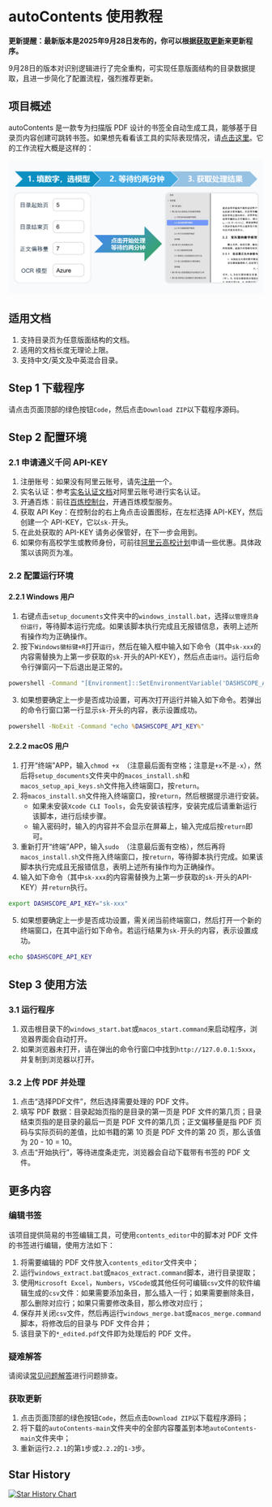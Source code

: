 # autoContents 使用教程

**更新提醒：最新版本是2025年9月28日发布的，你可以根据[获取更新](#获取更新)来更新程序。**

9月28日的版本对识别逻辑进行了完全重构，可实现任意版面结构的目录数据提取，且进一步简化了配置流程，强烈推荐更新。

## 项目概述

autoContents 是一款专为扫描版 PDF 设计的书签全自动生成工具，能够基于目录页内容创建可跳转书签。如果想先看看该工具的实际表现情况，请[点击这里](https://www.bilibili.com/video/BV14wKGeQEvr)。它的工作流程大概是这样的：

![工作流程](./docs/工作流程.png)

## 适用文档

1. 支持目录页为任意版面结构的文档。
2. 适用的文档长度无理论上限。
3. 支持中文/英文及中英混合目录。

## Step 1 下载程序

请点击页面顶部的绿色按钮`Code`，然后点击`Download ZIP`以下载程序源码。

## Step 2 配置环境

### 2.1 申请通义千问 API-KEY

1. 注册账号：如果没有阿里云账号，请先[注册](https://account.aliyun.com/register/qr_register.htm?spm=a2c4g.11186623.0.0.5f7c5bbfotWlj8&oauth_callback=https%3A%2F%2Fbailian.console.aliyun.com%2F%3FapiKey%3D1)一个。
2. 实名认证：参考[实名认证文档](https://help.aliyun.com/zh/account/user-guide/individual-identities?spm=a2c4g.11186623.0.0.5f7cb0a8OQmG74)对阿里云账号进行实名认证。
3. 开通百炼：前往[百炼控制台](https://bailian.console.aliyun.com/?spm=a2c4g.11186623.0.0.5f7c5bbfotWlj8#/model-market)，开通百炼模型服务。
4. 获取 API Key：在控制台的右上角点击设置图标，在左栏选择 API-KEY，然后创建一个 API-KEY，它以`sk-`开头。
5. 在此处获取的 API-KEY 请务必保管好，在下一步会用到。
6. 如果你有高校学生或教师身份，可前往[阿里云高校计划](https://university.aliyun.com)申请一些优惠。具体政策以该网页为准。

### 2.2 配置运行环境

#### 2.2.1 Windows 用户

1. 右键点击`setup_documents`文件夹中的`windows_install.bat`，选择`以管理员身份运行`，等待脚本运行完成。如果该脚本执行完成且无报错信息，表明上述所有操作均为正确操作。
2. 按下`Windows徽标键+R`打开`运行`，然后在输入框中输入如下命令（其中`sk-xxx`的内容需替换为上第一步获取的`sk-`开头的API-KEY），然后点击`运行`。运行后命令行弹窗闪一下后退出是正常的。

```cmd
powershell -Command "[Environment]::SetEnvironmentVariable('DASHSCOPE_API_KEY', 'sk-xxx', 'User')"
```

3. 如果想要确定上一步是否成功设置，可再次打开运行并输入如下命令。若弹出的命令行窗口第一行显示`sk-`开头的内容，表示设置成功。

```cmd
powershell -NoExit -Command "echo %DASHSCOPE_API_KEY%"
```

#### 2.2.2 macOS 用户

1. 打开“终端”APP，输入`chmod +x `（注意最后面有空格；注意是`+x`不是`-x`），然后将`setup_documents`文件夹中的`macos_install.sh`和`macos_setup_api_keys.sh`文件拖入终端窗口，按`return`。
2. 将`macos_install.sh`文件拖入终端窗口，按`return`，然后根据提示进行安装。
    - 如果未安装`Xcode CLI Tools`，会先安装该程序，安装完成后请重新运行该脚本，进行后续步骤。
    - 输入密码时，输入的内容并不会显示在屏幕上，输入完成后按`return`即可。
3. 重新打开“终端”APP，输入`sudo `（注意最后面有空格），然后再将`macos_install.sh`文件拖入终端窗口，按`return`，等待脚本执行完成。如果该脚本执行完成且无报错信息，表明上述所有操作均为正确操作。
4. 输入如下命令（其中`sk-xxx`的内容需替换为上第一步获取的`sk-`开头的API-KEY）并`return`执行。

```bash
export DASHSCOPE_API_KEY="sk-xxx"
```

5. 如果想要确定上一步是否成功设置，需关闭当前终端窗口，然后打开一个新的终端窗口，在其中运行如下命令。若运行结果为`sk-`开头的内容，表示设置成功。

```bash
echo $DASHSCOPE_API_KEY
```

## Step 3 使用方法

### 3.1 运行程序

1. 双击根目录下的`windows_start.bat`或`macos_start.command`来启动程序，浏览器界面会自动打开。
2. 如果浏览器未打开，请在弹出的命令行窗口中找到`http://127.0.0.1:5xxx`，并复制到浏览器以打开。

### 3.2 上传 PDF 并处理

1. 点击“选择PDF文件”，然后选择需要处理的 PDF 文件。
2. 填写 PDF 数据：目录起始页指的是目录的第一页是 PDF 文件的第几页；目录结束页指的是目录的最后一页是 PDF 文件的第几页；正文偏移量是指 PDF 页码与实际页码的差值，比如书籍的第 10 页是 PDF 文件的第 20 页，那么该值为 20 - 10 = 10。
3. 点击“开始执行”，等待进度条走完，浏览器会自动下载带有书签的 PDF 文件。

## 更多内容

### 编辑书签

该项目提供简易的书签编辑工具，可使用`contents_editor`中的脚本对 PDF 文件的书签进行编辑，使用方法如下：

1. 将需要编辑的 PDF 文件放入`contents_editor`文件夹中；
2. 运行`windows_extract.bat`或`macos_extract.command`脚本，进行目录提取；
3. 使用`Microsoft Excel`，`Numbers`，`VSCode`或其他任何可编辑`csv`文件的软件编辑生成的`csv`文件：如果需要添加条目，那么插入一行；如果需要删除条目，那么删除对应行；如果只需要修改条目，那么修改对应行；
4. 保存并关闭`csv`文件，然后再运行`windows_merge.bat`或`macos_merge.command`脚本，将修改后的目录与 PDF 文件合并；
5. 该目录下的`*_edited.pdf`文件即为处理后的 PDF 文件。

### 疑难解答

请阅读[常见问题解答](./docs/问题排查方案.md)进行问题排查。

### 获取更新

1. 点击页面顶部的绿色按钮`Code`，然后点击`Download ZIP`以下载程序源码；
2. 将下载的`autoContents-main`文件夹中的全部内容覆盖到本地`autoContents-main`文件夹中；
3. 重新运行`2.2.1`的第`1`步或`2.2.2`的`1-3`步。

## Star History

[![Star History Chart](https://api.star-history.com/svg?repos=NatsUIJM/autoContents&type=Date)](https://star-history.com/#NatsUIJM/autoContents&Date)
